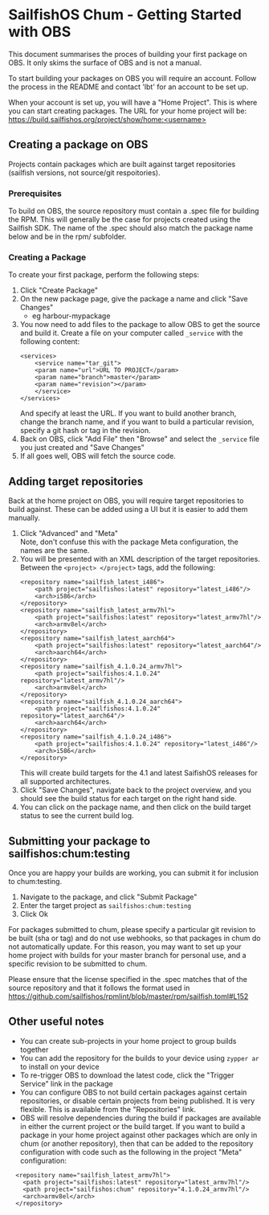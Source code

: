 # SailfishOS Chum - Getting Started with OBS

This document summarises the proces of building your first package on 
OBS.  It only skims the surface of OBS and is not a manual.

To start building your packages on OBS you will require an account.
Follow the process in the README and contact 'lbt' for an account to 
be set up.

When your account is set up, you will have a "Home Project".  This is where
you can start creating packages.  The URL for your home project will be:
https://build.sailfishos.org/project/show/home:<username>

## Creating a package on OBS

Projects contain packages which are built against target repositories
(sailfish versions, not source/git respoitories).

### Prerequisites

To build on OBS, the source repository must contain a .spec file for building the RPM.
This will generally be the case for projects created using the Sailfish SDK.  The name
of the .spec should also match the package name below and be in the rpm/ subfolder.

### Creating a Package

To create your first package, perform the following steps:

1. Click "Create Package"
2. On the new package page, give the package a name and click "Save Changes"
   * eg harbour-mypackage
3. You now need to add files to the package to allow OBS to get the source and
build it.  Create a file on your computer called `_service` with the following content:
    ```
    <services>
        <service name="tar_git">
        <param name="url">URL TO PROJECT</param>
        <param name="branch">master</param>
        <param name="revision"></param>
        </service>
    </services>
    ```
   And specify at least the URL.  If you want to build another branch, change the 
   branch name, and if you want to build a particular revision, specify a git hash
   or tag in the revision.
4. Back on OBS, click "Add File" then "Browse" and select the `_service` file you
   just created and "Save Changes"
5. If all goes well, OBS will fetch the source code.

## Adding target repositories

Back at the home project on OBS, you will require target repositories to build against.
These can be added using a UI but it is easier to add them manually.

1. Click "Advanced" and "Meta"<br>
   Note, don't confuse this with the package Meta configuration, the names are the same.
2. You will be presented with an XML description of the target repositories.  Between
   the ```<project> </project>``` tags, add the following:
    ```
    <repository name="sailfish_latest_i486">
        <path project="sailfishos:latest" repository="latest_i486"/>
        <arch>i586</arch>
    </repository>
    <repository name="sailfish_latest_armv7hl">
        <path project="sailfishos:latest" repository="latest_armv7hl"/>
        <arch>armv8el</arch>
    </repository>
    <repository name="sailfish_latest_aarch64">
        <path project="sailfishos:latest" repository="latest_aarch64"/>
        <arch>aarch64</arch>
    </repository>
    <repository name="sailfish_4.1.0.24_armv7hl">
        <path project="sailfishos:4.1.0.24" repository="latest_armv7hl"/>
        <arch>armv8el</arch>
    </repository>
    <repository name="sailfish_4.1.0.24_aarch64">
        <path project="sailfishos:4.1.0.24" repository="latest_aarch64"/>
        <arch>aarch64</arch>
    </repository>
    <repository name="sailfish_4.1.0.24_i486">
        <path project="sailfishos:4.1.0.24" repository="latest_i486"/>
        <arch>i586</arch>
    </repository>
    ```
   This will create build targets for the 4.1 and latest SaifishOS releases for
   all supported architectures.
3. Click "Save Changes", navigate back to the project overview, and you should see
   the build status for each target on the right hand side.
4. You can click on the package name, and then click on the build target status to
   see the current build log.
  
## Submitting your package to sailfishos:chum:testing

Once you are happy your builds are working, you can submit it for inclusion to chum:testing.

1. Navigate to the package, and click "Submit Package"
2. Enter the target project as `sailfishos:chum:testing`
3. Click Ok

For packages submitted to chum, please specify a particular git revision to be built (sha or tag)
and do not use webhooks, so that packages in chum do not automatically update.
For this reason, you may want to set up your home project with builds for your master
branch for personal use, and a specific revision to be submitted to chum.

Please ensure that the license specified in the .spec matches that of the source repository
and that it follows the format used in https://github.com/sailfishos/rpmlint/blob/master/rpm/sailfish.toml#L152

## Other useful notes

* You can create sub-projects in your home project to group builds together
* You can add the repository for the builds to your device using `zypper ar` to install
  on your device
* To re-trigger OBS to download the latest code, click the "Trigger Service" link in the package
* You can configure OBS to not build certain packages against certain repositories, or disable
  certain projects from being published.  It is very flexible.  This is available from the "Repositories"
  link.
* OBS will resolve dependencies during the build if packages are available in either the current project or 
  the build target.  If you want to build a package in your home project against other packages which are only
  in chum (or another repository), then that can be added to the repository configuration with code such 
  as the following in the project "Meta" configuration:
```
  <repository name="sailfish_latest_armv7hl">
    <path project="sailfishos:latest" repository="latest_armv7hl"/>
    <path project="sailfishos:chum" repository="4.1.0.24_armv7hl"/>
    <arch>armv8el</arch>
  </repository>
```
